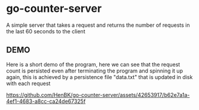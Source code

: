 # go-counter-server

A simple server that takes a request and returns the number of requests in the last 60 seconds to the client


## DEMO

Here is a short demo of the program, here we can see that the request count is persisted even after terminating the program and spinning it up again,
this is achieved by a persistence file "data.txt" that is updated in disk with each request   

https://github.com/HenBK/go-counter-server/assets/42653917/b62e7a1a-4ef1-4683-a8cc-ca24de67325f
